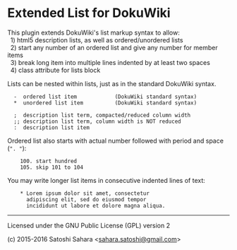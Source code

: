 Extended List for DokuWiki
==========================

This plugin extends DokuWiki's list markup syntax to allow:  
 &ensp;1) html5 description lists, as well as ordered/unordered lists  
 &ensp;2) start any number of an ordered list and give any number for member items  
 &ensp;3) break long item into multiple lines indented by at least two spaces  
 &ensp;4) class attribute for lists block  

Lists can be nested within lists, just as in the standard DokuWiki syntax.


```
  -  ordered list item            (DokuWiki standard syntax)
  *  unordered list item          (DokuWiki standard syntax)

  ;  description list term, compacted/reduced column width
  ;; description list term, column width is NOT reduced
  :  description list item
```

Ordered list also starts with actual number followed with period and space (`". "`):

```
    100. start hundred
    105. skip 101 to 104
```

You may write longer list items in consecutive indented lines of text:

```
    * Lorem ipsum dolor sit amet, consectetur 
      adipiscing elit, sed do eiusmod tempor 
      incididunt ut labore et dolore magna aliqua.
```


----
Licensed under the GNU Public License (GPL) version 2

(c) 2015-2016 Satoshi Sahara \<sahara.satoshi@gmail.com>
